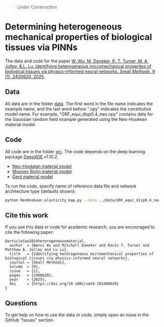 > Under Construction

# Determining heterogeneous mechanical properties of biological tissues via PINNs

The data and code for the paper [W. Wu, M. Daneker, K. T. Turner, M. A. Jolley, & L. Lu. Identifying heterogeneous micromechanical properties of biological
tissues via physics-informed neural networks. *Small Methods*, 9 (1), 2400620, 2025](https://doi.org/10.1002/smtd.202400620).

## Data
All data are in the folder [data](data). The first word in the file name indicates the example name, and the last word before ".npy" indicates the constitutive model name. For example, "GRF_equi_disp0.4_neo.npy" contains data for the Gaussian random field example generated using the Neo-Hookean material model. 

## Code

All code are in the folder [src](src). The code depends on the deep learning package [DeepXDE](https://github.com/lululxvi/deepxde) v1.10.2. 

- [Neo-Hookean material model](src/NeoHookean_elasticity_map.py)
- [Mooney Rivlin material model](src/MooneyRivlin_elasticity_map.py)
- [Gent material model](src/Gent_elasticity_map.py)

To run the code, specify name of reference data file and network architecture type (defaults shown):
```bash
python NeoHookean_elasticity_map.py --data ../data/GRF_equi_disp0.4_neo.npy --network 2B
```
## Cite this work

If you use this data or code for academic research, you are encouraged to cite the following paper:

```
@article{wu2024heterogeneousmaterial,
  author  = {Wensi Wu and Mitchell Daneker and Kevin T. Turner and Matthew A. Jolley and Lu Lu},
  title   = {Identifying heterogeneous micromechanical properties of biological tissues via physics-informed neural networks}, 
  journal = {Small Methods},
  volume  = {9},
  issue   = {1},
  pages   = {2400620},
  year    = {2025},
  doi     = {https://doi.org/10.1002/smtd.202400620}
}
```

## Questions

To get help on how to use the data or code, simply open an issue in the GitHub "Issues" section.
